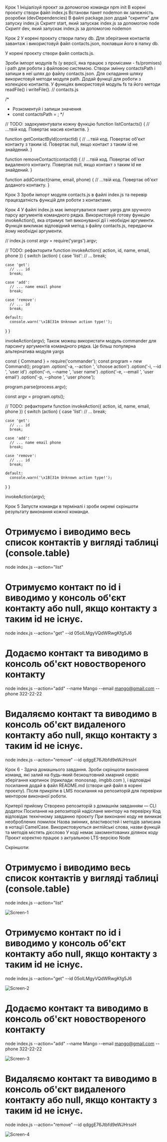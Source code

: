 Крок 1
Ініціалізуй проєкт за допомогою команди npm init
В корені проєкту створи файл index.js
Встанови пакет nodemon як залежність розробки (devDependencies)
В файлі package.json додай "скрипти" для запуску index.js
Скрипт start, який запускає index.js за допомогою node
Скрипт dev, який запускає index.js за допомогою nodemon

Крок 2
У корені проєкту створи папку db. Для зберігання контактів завантаж і використовуй файл contacts.json, поклавши його в папку db.

У корені проєкту створи файл contacts.js.

Зроби імпорт модулів fs (у версії, яка працює з промісами - fs/promises) і path для роботи з файловою системою.
Створи змінну contactsPath і запиши в неї шлях до файлу contacts.json. Для складання шляху використовуй методи модуля path.
Додай функції для роботи з колекцією контактів. У функціях використовуй модуль fs та його методи readFile() і writeFile().
// contacts.js

/*
 * Розкоментуй і запиши значення
 * const contactsPath = ;
 */

// TODO: задокументувати кожну функцію
function listContacts() {
  // ...твій код. Повертає масив контактів.
}

function getContactById(contactId) {
  // ...твій код. Повертає об'єкт контакту з таким id. Повертає null, якщо контакт з таким id не знайдений.
}

function removeContact(contactId) {
  // ...твій код. Повертає об'єкт видаленого контакту. Повертає null, якщо контакт з таким id не знайдений.
}

function addContact(name, email, phone) {
  // ...твій код. Повертає об'єкт доданого контакту. 
}

Крок 3
Зроби імпорт модуля contacts.js в файлі index.js та перевір працездатність функцій для роботи з контактами.

Крок 4
У файлі index.js має імпортуватися пакет yargs для зручного парсу аргументів командного рядка. Використовуй готову функцію invokeAction(), яка отримує тип виконуваної дії і необхідні аргументи. Функція викликає відповідний метод з файлу contacts.js, передаючи йому необхідні аргументи.

// index.js
const argv = require('yargs').argv;

// TODO: рефакторити
function invokeAction({ action, id, name, email, phone }) {
  switch (action) {
    case 'list':
      // ...
      break;

    case 'get':
      // ... id
      break;

    case 'add':
      // ... name email phone
      break;

    case 'remove':
      // ... id
      break;

    default:
      console.warn('\x1B[31m Unknown action type!');
  }
}

invokeAction(argv);
Також можеш використати модуль commander для парсингу аргументів командного рядка. Це більш популярна альтернатива модуля yargs

const { Command } = require('commander');
const program = new Command();
program
  .option('-a, --action <type>', 'choose action')
  .option('-i, --id <type>', 'user id')
  .option('-n, --name <type>', 'user name')
  .option('-e, --email <type>', 'user email')
  .option('-p, --phone <type>', 'user phone');

program.parse(process.argv);

const argv = program.opts();

// TODO: рефакторити
function invokeAction({ action, id, name, email, phone }) {
  switch (action) {
    case 'list':
      // ...
      break;

    case 'get':
      // ... id
      break;

    case 'add':
      // ... name email phone
      break;

    case 'remove':
      // ... id
      break;

    default:
      console.warn('\x1B[31m Unknown action type!');
  }
}

invokeAction(argv);

Крок 5
Запусти команди в терміналі і зроби окремі скріншоти результату виконання кожної команди.

# Отримуємо і виводимо весь список контактів у вигляді таблиці (console.table)
node index.js --action="list"

# Отримуємо контакт по id і виводимо у консоль об'єкт контакту або null, якщо контакту з таким id не існує.
node index.js --action="get" --id 05olLMgyVQdWRwgKfg5J6

# Додаємо контакт та виводимо в консоль об'єкт новоствореного контакту
node index.js --action="add" --name Mango --email mango@gmail.com --phone 322-22-22

# Видаляємо контакт та виводимо в консоль об'єкт видаленого контакту або null, якщо контакту з таким id не існує.
node index.js --action="remove" --id qdggE76Jtbfd9eWJHrssH

Крок 6 - Здача домашнього завдання.
Зроби скріншоти виконання команд, які залий на будь-який безкоштовний хмарний сервіс зберігання картинок (приклади: monosnap, imgbb.com ), і відповідні посилання додай в файл README.md (створи цей файл в корені проєкту). Після прикріпи в LMS посилання на репозиторій для перевірки ментором виконаної роботи.

Критерії прийому
Створено репозиторій з домашнім завданням — CLI додаток
Посилання на репозиторій надіслане ментору на перевірку
Код відповідає технічному завданню проєкту
При виконанні коду не виникає необроблених помилок
Назва змінних, властивостей і методів записана в нотації СamelCase. Використовуються англійські слова, назви функцій та методів містять дієслово
У коді немає закоментованих ділянок коду
Проєкт коректно працює з актуальною LTS-версією Node

Скріншоти:

# Отримуємо і виводимо весь список контактів у вигляді таблиці (console.table)
node index.js --action="list"

![Screen-1](https://monosnap.com/file/jBpIDle6bOEEGF2n1ZsohtyQSeuoev)

# Отримуємо контакт по id і виводимо у консоль об'єкт контакту або null, якщо контакту з таким id не існує.
node index.js --action="get" --id 05olLMgyVQdWRwgKfg5J6

![Screen-2](https://monosnap.com/file/OX7HBCHHdjS05aAKmzIQCVEnc433M0)

# Додаємо контакт та виводимо в консоль об'єкт новоствореного контакту
node index.js --action="add" --name Mango --email mango@gmail.com --phone 322-22-22

![Screen-3](https://monosnap.com/file/mN2CBcV5LNnqnweqTazSXcB2yySx8j)

# Видаляємо контакт та виводимо в консоль об'єкт видаленого контакту або null, якщо контакту з таким id не існує.
node index.js --action="remove" --id qdggE76Jtbfd9eWJHrssH

![Screen-4](https://monosnap.com/file/HFj85is1c1gnJyYBmilHl33rxVwUHq)
